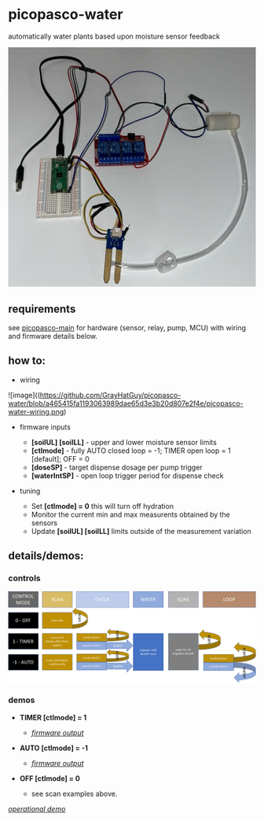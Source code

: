 # picopasco-water

automatically water plants based upon moisture sensor feedback

![image](https://github.com/GrayHatGuy/picopasco-water/blob/6bf44768abad50d30a800cb3156aeb3c3cee7acf/picopasco-water-layout2.jpeg)

## requirements

see [picopasco-main](https://github.com/GrayHatGuy/picopasco#parts) for hardware (sensor, relay, pump, MCU) with wiring and firmware details below.

## how to:

* wiring 

![image]((https://github.com/GrayHatGuy/picopasco-water/blob/a465415fa1193063989dae65d3e3b20d807e2f4e/picopasco-water-wiring.png)

* firmware inputs

  - **[soilUL] [soilLL]** - upper and lower moisture sensor limits 
  - **[ctlmode]** - fully AUTO closed loop = -1; TIMER open loop = 1 [default]; OFF = 0
  - **[doseSP]** - target dispense dosage per pump trigger
  - **[waterIntSP]** - open loop trigger period for dispense check 
  
* tuning

  - Set **[ctlmode] = 0** this will turn off hydration  
  - Monitor the current min and max measurents obtained by the sensors
  - Update **[soilUL] [soilLL]** limits outside of the measurement variation 
  
## details/demos:

### controls

![image](https://github.com/GrayHatGuy/picopasco-water/blob/97006d53bb0eb49c545befab1ab0ec83e83e623e/picopasco-water-controls.png)

### demos 
  - **TIMER [ctlmode] = 1** 
    * [_firmware output_](https://youtube.com/shorts/7hno1aNq0y4?feature=share) 

     
  - **AUTO [ctlmode] = -1**
    * [_firmware output_](https://youtu.be/WC2HDOqH6xY) 
      
  - **OFF [ctlmode] = 0** 
    * see scan examples above.

  [_operational demo_](https://youtu.be/i5UP44l4Cr4)

     
